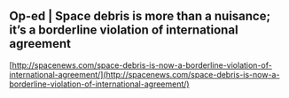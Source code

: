 ## Op-ed | Space debris is more than a nuisance; it’s a borderline violation of international agreement
  
  [http://spacenews.com/space-debris-is-now-a-borderline-violation-of-international-agreement/](http://spacenews.com/space-debris-is-now-a-borderline-violation-of-international-agreement/)